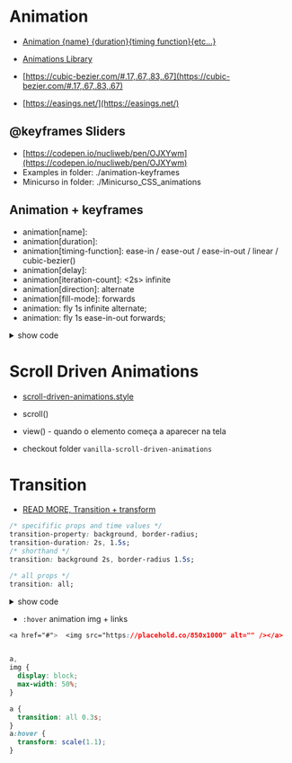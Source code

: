 # Animation

- [Animation {name} {duration}{timing function}{etc...}](https://developer.mozilla.org/en-US/docs/Web/CSS/animation)

- [Animations Library](https://animista.net/)
- [https://cubic-bezier.com/#.17,.67,.83,.67](https://cubic-bezier.com/#.17,.67,.83,.67)
- [https://easings.net/](https://easings.net/)

## @keyframes Sliders

- [https://codepen.io/nucliweb/pen/OJXYwm](https://codepen.io/nucliweb/pen/OJXYwm)
- Examples in folder: ./animation-keyframes
- Minicurso in folder: ./Minicurso_CSS_animations

## Animation + keyframes

- animation[name]:
- animation[duration]:
- animation[timing-function]: ease-in / ease-out / ease-in-out / linear / cubic-bezier()
- animation[delay]:
- animation[iteration-count]: <2s> infinite
- animation[direction]: alternate
- animation[fill-mode]: forwards
- animation: fly 1s infinite alternate; <!-- infinite go and back -->
- animation: fly 1s ease-in-out forwards; <!-- go and not back to from -->

<details>
<summary>show code</summary>

- from to

```cs

.banner{
    width: 200px;
    height: 40px;
    padding: 10px;
    font-size: 2rem;
    text-align: center;
    animation-name: meubanner;
    animation-duration: 5s;
}

@keyframes meubanner{
    from{
        background: green;
        border-radius: 50px;
        color: #f2f2f2;
    }
    to{
        background: red;
        color: black;
    }
}
```

- color

```css
h1 {
  color: coral;
  transition: 16s;
  font-size: 3em;
  text-align: center;
  font-style: italic;
  text-transform: uppercase;
  letter-spacing: 1rem;
  animation: novo 5s infinite;
}

@keyframes novo {
  to {
    color: blue;
  }
}

//html
<h1>Geraldox</h1>
```

- opacity

```cs

 .lead {
        font-size: 2rem;
        animation: lead 5s ease-in-out;
      }

      @keyframes lead {
        from {
          opacity: 0;
        }
        to {
          opacity: 1;
        }
      }


      //html
       <p class="lead">
      Lorem ipsum dolor sit, amet consectetur adipisicing elit. Perspiciatis
      corrupti quibusdam impedit asperiores nemo necessitatibus esse dignissimos
      cupiditate possimus culpa quam, rem, voluptates nulla. Ea aliquid tenetur
      et accusantium id.
    </p>
```

- 0% to 100%

```css
@keyframes animacao {
  0% {
    opacity: 0;
    /* font-size: 3rem; */
  }
  100% {
    opacity: 1;
    font-size: 1rem;
  }
}
```

</details>

# Scroll Driven Animations

- [scroll-driven-animations.style](https://scroll-driven-animations.style/tools/view-timeline/ranges/#range-start-name=cover&range-start-percentage=0&range-end-name=cover&range-end-percentage=50&view-timeline-axis=block&view-timeline-inset=0&subject-size=smaller&subject-animation=reveal&interactivity=clicktodrag&show-areas=yes&show-fromto=yes&show-labels=yes)
- scroll()
- view() - quando o elemento começa a aparecer na tela

- checkout folder `vanilla-scroll-driven-animations`

# Transition

- [READ MORE, Transition + transform](https://www.w3schools.com/css/css3_transitions.asp)

```css
/* specifific props and time values */
transition-property: background, border-radius;
transition-duration: 2s, 1.5s;
/* shorthand */
transition: background 2s, border-radius 1.5s;

/* all props */
transition: all;
```

<details>
<summary>show code</summary>

```css
.box {
  font-size: 25px;
  display: table;
  border: 1px solid black;
  border-radius: 50%;
  padding: 10px;
  transition: 4s;
}
.box:hover {
  background: red;
  border-radius: 15px;
  border: 4px solid black;
  color: yellow;
  padding: 15px;
}

/* eg: 2 */
h1 {
  color: coral;
  transition: 00.3s;
}

h1:hover {
  color: blue;
  font-family: Arial, Helvetica, sans-serif;
}

/* eg: 3 */
input:checked + h1 {
  color: blue;
  transition: 3s;
  font-family: Arial, Helvetica, sans-serif;
}
```

</details>

- `:hover` animation img + links

```css
<a href="#">  <img src="https://placehold.co/850x1000" alt="" /></a>


a,
img {
  display: block;
  max-width: 50%;
}

a {
  transition: all 0.3s;
}
a:hover {
  transform: scale(1.1);
}
```
